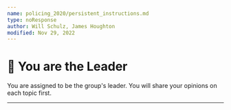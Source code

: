 ```yaml
---
name: policing_2020/persistent_instructions.md
type: noResponse
author: Will Schulz, James Houghton
modified: Nov 29, 2022
---
```


# 📣 You are the Leader

You are assigned to be the group's leader. You will share your opinions on each topic first.

---
